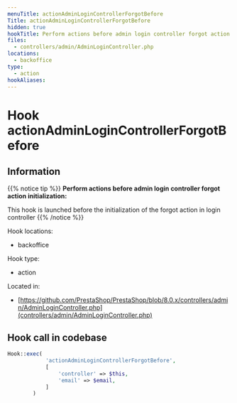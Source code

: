 ```yaml
---
menuTitle: actionAdminLoginControllerForgotBefore
Title: actionAdminLoginControllerForgotBefore
hidden: true
hookTitle: Perform actions before admin login controller forgot action initialization
files:
  - controllers/admin/AdminLoginController.php
locations:
  - backoffice
type:
  - action
hookAliases:
---
```


# Hook actionAdminLoginControllerForgotBefore

## Information

{{% notice tip %}}
**Perform actions before admin login controller forgot action initialization:** 

This hook is launched before the initialization of the forgot action in login controller
{{% /notice %}}

Hook locations: 
  - backoffice

Hook type: 
  - action

Located in: 
  - [https://github.com/PrestaShop/PrestaShop/blob/8.0.x/controllers/admin/AdminLoginController.php](controllers/admin/AdminLoginController.php)

## Hook call in codebase

```php
Hook::exec(
            'actionAdminLoginControllerForgotBefore',
            [
                'controller' => $this,
                'email' => $email,
            ]
        )
```